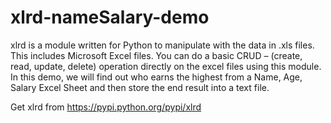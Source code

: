 # xlrd-nameSalary-demo
xlrd is a module written for Python to manipulate with the data in .xls files.  This includes Microsoft Excel files.  You can do a basic CRUD – (create, read, update, delete) operation directly on the excel files using this module.
In this demo, we will find out who earns the highest from a Name, Age, Salary Excel Sheet and then store the end result into a text file.

Get xlrd from https://pypi.python.org/pypi/xlrd
